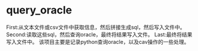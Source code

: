 # query_oracle
First:从文本文件或csv文件中获取信息，然后拼接生成sql，然后写入文件中。
Second:读取这些sql，然后查询oracle，最终将结果写入文件。
Last:最终将结果写入文件中。
该项目主要是记录python查询oracle，以及cav操作的一些处理。

